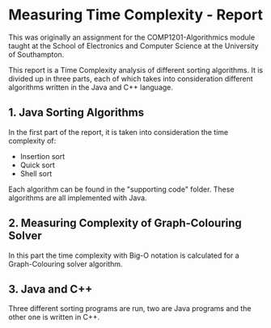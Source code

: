 # Measuring Time Complexity - Report

This was originally an assignment for the COMP1201-Algorithmics module taught at the 
School of Electronics and Computer Science at the University of Southampton.

This report is a Time Complexity analysis of different sorting algorithms. 
It is divided up in three parts, each of which takes into consideration
different algorithms written in the Java and C++ language.

## 1. Java Sorting Algorithms

In the first part of the report, it is taken into consideration the time complexity of:
- Insertion sort
- Quick sort
- Shell sort

Each algorithm can be found in the "supporting code" folder. 
These algorithms are all implemented with Java.

## 2. Measuring Complexity of Graph-Colouring Solver

In this part the time complexity with Big-O notation is calculated for a 
Graph-Colouring solver algorithm.

## 3. Java and C++

Three different sorting programs are run, two are Java programs and the other one is written in C++.
